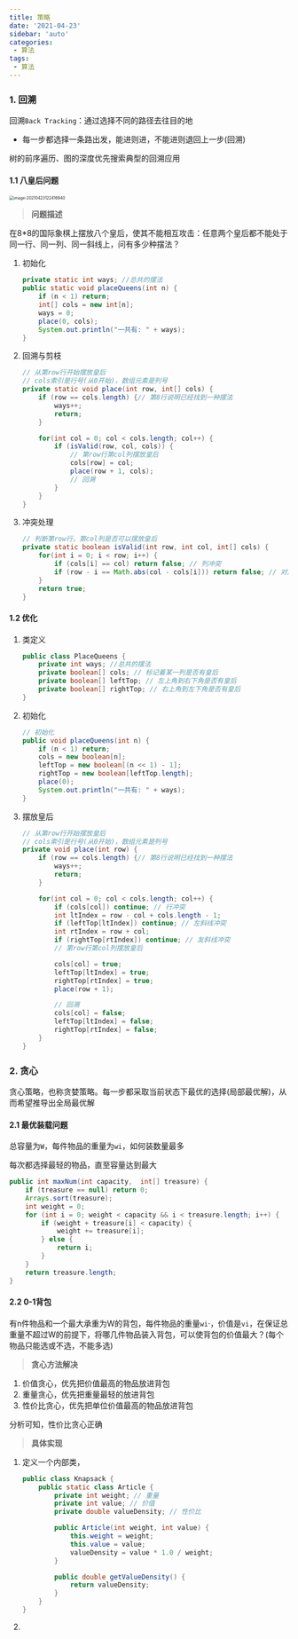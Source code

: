 ```yaml
---
title: 策略
date: '2021-04-23'
sidebar: 'auto'
categories:
 - 算法
tags:
 - 算法
---
```


### 1. 回溯

回溯`Back Tracking`：通过选择不同的路径去往目的地

- 每一步都选择一条路出发，能进则进，不能进则退回上一步(回溯)

树的前序遍历、图的深度优先搜索典型的回溯应用

#### 1.1 八皇后问题

<img src="https://gitee.com/dingwanli/picture/raw/master/20210423122416.png" alt="image-20210423122416940" style="zoom:50%;" />

> **问题描述**

在8*8的国际象棋上摆放八个皇后，使其不能相互攻击：任意两个皇后都不能处于同一行、同一列、同一斜线上，问有多少种摆法？

1. 初始化

   ```java
   private static int ways; //总共的摆法
   public static void placeQueens(int n) {
       if (n < 1) return;
       int[] cols = new int[n];
       ways = 0;
       place(0, cols);
       System.out.println("一共有: " + ways);
   }
   ```

2. 回溯与剪枝

   ```java
   // 从第row行开始摆放皇后
   // cols索引是行号(从0开始)，数组元素是列号
   private static void place(int row, int[] cols) {
       if (row == cols.length) {// 第8行说明已经找到一种摆法
           ways++;
           return;
       }
   
       for(int col = 0; col < cols.length; col++) {
           if (isValid(row, col, cols)) {
               // 第row行第col列摆放皇后
               cols[row] = col;
               place(row + 1, cols);
               // 回溯
           }
       }
   }
   ```

3. 冲突处理

   ```java
   // 判断第row行，第col列是否可以摆放皇后
   private static boolean isValid(int row, int col, int[] cols) {
       for(int i = 0; i < row; i++) {
           if (cols[i] == col) return false; // 列冲突
           if (row - i == Math.abs(col - cols[i])) return false; // 对角线冲突
       }
       return true;
   }
   ```

#### 1.2 优化

1. 类定义

   ```java
   public class PlaceQueens {
       private int ways; //总共的摆法
       private boolean[] cols; // 标记着某一列是否有皇后
       private boolean[] leftTop; // 左上角到右下角是否有皇后
       private boolean[] rightTop; // 右上角到左下角是否有皇后
   }    
   ```

2. 初始化

   ```java
   // 初始化
   public void placeQueens(int n) {
       if (n < 1) return;
       cols = new boolean[n];
       leftTop = new boolean[(n << 1) - 1];
       rightTop = new boolean[leftTop.length];
       place(0);
       System.out.println("一共有: " + ways);
   }
   ```

3. 摆放皇后

   ```java
   // 从第row行开始摆放皇后
   // cols索引是行号(从0开始)，数组元素是列号
   private void place(int row) {
       if (row == cols.length) {// 第8行说明已经找到一种摆法
           ways++;
           return;
       }
   
       for(int col = 0; col < cols.length; col++) {
           if (cols[col]) continue; // 行冲突
           int ltIndex = row - col + cols.length - 1;
           if (leftTop[ltIndex]) continue; // 左斜线冲突
           int rtIndex = row + col;
           if (rightTop[rtIndex]) continue; // 友斜线冲突
           // 第row行第col列摆放皇后
   
           cols[col] = true;
           leftTop[ltIndex] = true;
           rightTop[rtIndex] = true;
           place(row + 1);
   
           // 回溯
           cols[col] = false;
           leftTop[ltIndex] = false;
           rightTop[rtIndex] = false;
       }
   }
   ```

### 2. 贪心

贪心策略，也称贪婪策略。每一步都采取当前状态下最优的选择(局部最优解)，从而希望推导出全局最优解

#### 2.1 最优装载问题

总容量为`W`，每件物品的重量为`wi`，如何装数量最多

每次都选择最轻的物品，直至容量达到最大

```java
public int maxNum(int capacity,  int[] treasure) {
    if (treasure == null) return 0;
    Arrays.sort(treasure);
    int weight = 0;
    for (int i = 0; weight < capacity && i < treasure.length; i++) {
        if (weight + treasure[i] < capacity) {
            weight += treasure[i];
        } else {
            return i;
        }
    }
    return treasure.length;
}
```

#### 2.2 0-1背包

有n件物品和一个最大承重为W的背包，每件物品的重量`wi`·，价值是`vi`，在保证总重量不超过W的前提下，将哪几件物品装入背包，可以使背包的价值最大？(每个物品只能选或不选，不能多选)

> **贪心方法解决**

1. 价值贪心，优先把价值最高的物品放进背包
2. 重量贪心，优先把重量最轻的放进背包
3. 性价比贪心，优先把单位价值最高的物品放进背包

分析可知，性价比贪心正确

> **具体实现**

1. 定义一个内部类，

   ```java
   public class Knapsack {
       public static class Article {
           private int weight; // 重量
           private int value; // 价值
           private double valueDensity; // 性价比
   
           public Article(int weight, int value) {
               this.weight = weight;
               this.value = value;
               valueDensity = value * 1.0 / weight;
           }
   
           public double getValueDensity() {
               return valueDensity;
           }
       }
   }
   ```

2. 